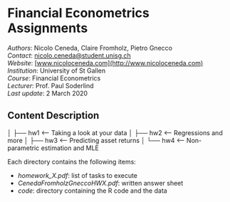# Financial Econometrics Assignments

*Authors*: Nicolo Ceneda, Claire Fromholz, Pietro Gnecco \
*Contact*: nicolo.ceneda@student.unisg.ch \
*Website*: [www.nicoloceneda.com](http://www.nicoloceneda.com) \
*Institution*: University of St Gallen \
*Course*: Financial Econometrics \
*Lecturer*: Prof. Paul Soderlind \
*Last update*: 2 March 2020

## Content Description
</pre>
│
├── hw1 <-- Taking a look at your data
│
├── hw2 <-- Regressions and more
│
├── hw3 <-- Predicting asset returns
│
└── hw4 <-- Non-parametric estimation and MLE
</pre>

Each directory contains the following items:
* *homework_X.pdf*: list of tasks to execute
* *CenedaFromholzGneccoHWX.pdf*: written answer sheet
* *code*: directory containing the R code and the data
